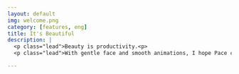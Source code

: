 ```yaml
---
layout: default
img: welcome.png
category: [features, eng]
title: It's Beautiful
description: |
  <p class="lead">Beauty is productivity.<p>
  <p class="lead">With gentle face and smooth animations, I hope Pace can be a product that delights you.</p>

---
```

